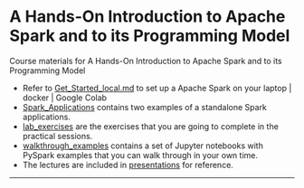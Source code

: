 # A Hands-On Introduction to Apache Spark and to its Programming Model

Course materials for A Hands-On Introduction to Apache Spark and to its Programming Model

* Refer to [Get_Started_local.md](./Get_Started_local.md) to set up a Apache Spark on your laptop | docker | Google Colab
* [Spark_Applications](./Spark_Applications/) contains two examples of a standalone Spark applications.
* [lab_exercises](./lab_exercises) are the exercises that you are going to complete in the practical sessions.
* [walkthrough_examples](./walkthrough_examples/) contains a set of Jupyter notebooks with PySpark examples that you can walk through in your own time.
* The lectures are included in [presentations](./presentations/) for reference.

-----
